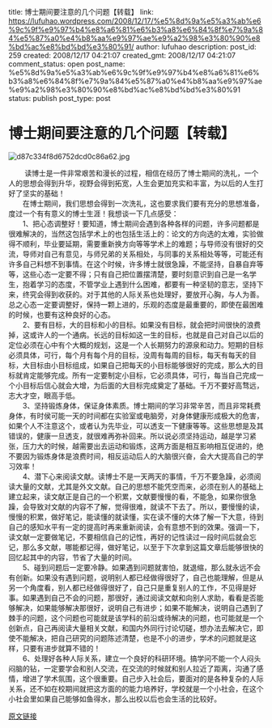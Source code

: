 title: 博士期间要注意的几个问题【转载】
link: https://lufuhao.wordpress.com/2008/12/17/%e5%8d%9a%e5%a3%ab%e6%9c%9f%e9%97%b4%e8%a6%81%e6%b3%a8%e6%84%8f%e7%9a%84%e5%87%a0%e4%b8%aa%e9%97%ae%e9%a2%98%e3%80%90%e8%bd%ac%e8%bd%bd%e3%80%91/
author: lufuhao
description: 
post_id: 259
created: 2008/12/17 04:21:07
created_gmt: 2008/12/17 04:21:07
comment_status: open
post_name: %e5%8d%9a%e5%a3%ab%e6%9c%9f%e9%97%b4%e8%a6%81%e6%b3%a8%e6%84%8f%e7%9a%84%e5%87%a0%e4%b8%aa%e9%97%ae%e9%a2%98%e3%80%90%e8%bd%ac%e8%bd%bd%e3%80%91
status: publish
post_type: post

# 博士期间要注意的几个问题【转载】

![d87c334f8d6752dcd0c86a62.jpg](http://blufiles.storage.msn.com/y1p0dKxvWNlWZaAhUQczaD-7Y2gaGGU8pyET0Ujb9VqXJwoux5aPenzWKRC_5DBZqnwORkNkQcMVsanf9-zIiOt6Q?PARTNER=WRITER)

　　 读博士是一件非常艰苦和漫长的过程，相信在经历了博士期间的洗礼，一个人的思想会得到升华，视野会得到拓宽，人生会更加充实和丰富，为以后的人生打好了坚实的基础！  
　　在博士期间，我们思想会得到一次洗礼，这也要求我们要有充分的思想准备，度过一个有有意义的博士生涯！我想谈一下几点感受：  
　　1、把心态调整好！要知道，博士期间会遇到各种各样的问题，许多问题都是很难解决的，当然这包括学术上的也包括生活上的：论文的方向选的太难，实验做得不顺利，毕业要延期，需要重新换方向等等学术上的难题；与导师没有很好的交流，导师对自己有意见，与师兄弟的关系相处，与同事的关系相处等等，可能还有许多自己料想不到事情。在这个时候，许多博士就很急躁，不能坚持，自暴自弃等等，这些心态一定要不得；只有自己把位置摆清楚，要时刻意识到自己是一名学生，抱着学习的态度，不管学业上遇到什么困难，都要有一种坚韧的意志，坚持下来，终究会得到收获的。对于其他的人际关系也处理好，要放开心胸，与人为善。总之心态一定要调整好，保持一颗上进的，乐观的态度是最重要的，即使在最困难的时候，也要有这种良好的心态。  
　　2、要有目标，大的目标和小的目标。如果没有目标，就会把时间很快的浪费掉，这或许人的一个通病。长远的目标如这一生的目标，也就是自己对自己以后的定位必须在心中有个大概的规划，这是一个人长期努力的源泉和动力。短期的目标必须具体，可行，每个月有每个月的目标，没周有每周的目标，每天有每天的目标，大目标由小目标组成，如果自己把每天的小目标能够很好的完成，那么大的目标就肯定能够完成。所有一定要制定小目标，它必须具体，可行，每当自己完成一个小目标后信心就会大增，为后面的大目标完成奠定了基础。千万不要好高骛远，志大才空，眼高手低。  
　　3、坚持锻炼身体，保证身体素质。博士期间的学习非常辛苦，而且非常耗费身体，有时侯可能一天的时间都在实验室或电脑旁，对身体健康形成极大的危害，如果个人不注意这个，或者认为先毕业，可以透支一下健康等等。这些思想是及其错误的，健康一旦透支，就很难再弥补回来。所以说必须坚持运动，越是学习紧张，压力大的时候，越需要出去运动和锻炼，这两方面是相互影响相互促进的，绝不要因为锻炼身体是浪费时间，相反运动后人的大脑很兴奋，会大大提高自己的学习效率！  
　　4、潜下心来阅读文献。读博士不是一天两天的事情，千万不要急躁，必须阅读大量的文献，尤其是外文文献。自己的思想不能凭空而来，必须在别人的基础上建立起来，读文献正是自己的一个积累，文献要慢慢的看，不能急，如果你很急躁，会导致对文献的内容不了解，觉得很难，就读不下去了。所以，要慢慢的读，慢慢的积累，做好笔记，能读懂的就读懂，实在读不懂的大体了解一下大意，待到自己的感知水平有一定的提高时再来重新阅读，会有意想不到的效果。强调一下，读文献一定要做笔记，不要相信自己的记性，再好的记性读过一段时间后就会忘记，那么多文献，哪能都记得，做好笔记，以至于下次拿到这篇文章后能够很快的回忆起其中的内容，节省了大量的时间。  
　　5、碰到问题后一定要冷静。如果遇到问题就害怕，就退缩，那么就永远不会有创新。如果没有遇到问题，说明别人都已经做得很好了，自己也能理解，但是从另一个角度看，别人都已经做得很好了，自己只是重复别人的工作，不见得是好事。如果遇到自己不会的问题，那很好，通过阅读文献和向别人求助，看看是否能够解决，如果能够解决那很好，说明自己有进步；如果不能解决，说明自己遇到了棘手的问题，这个问题也可能就是该学科的前沿或待解决的问题，也可能就是一个创新点，自己再阅读大量相关文献，和国内外同行讨论切磋，想办法去解决它，即使不能解决，把自己研究的问题陈述清楚，也是不小的进步，学术的问题就是这样，只要有进步就算不错的！  
　　6、处理好各种人际关系，建立一个良好的科研环境。搞学问不能一个人闷头闷脑的钻，一定要学会和别人交流，在交流的时候就和别人拉近了距离，沟通了感情，增进了学术氛围，这个很重要。自己步入社会后，要面对的是各种复杂的人际关系，还不如在校期间就把这方面的的能力培养好，学校就是一个小社会，在这个小社会里如果自己能够如鱼得水，那么出校以后也会生活的比较好。

[原文链接](http://emuch.net/bbs/viewthread.php?tid=930700)